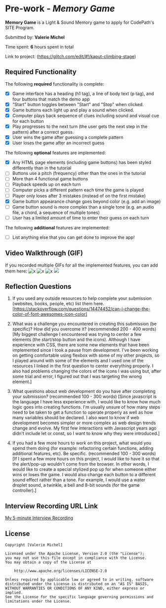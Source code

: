  # Pre-work - *Memory Game*

**Memory Game** is a Light & Sound Memory game to apply for CodePath's SITE Program. 

Submitted by: **Valerie Michel**

Time spent: **6** hours spent in total

Link to project: (https://glitch.com/edit/#!/kaput-climbing-stage)

## Required Functionality

The following **required** functionality is complete:

* [x] Game interface has a heading (h1 tag), a line of body text (p tag), and four buttons that match the demo app
* [x] "Start" button toggles between "Start" and "Stop" when clicked. 
* [x] Game buttons each light up and play a sound when clicked. 
* [x] Computer plays back sequence of clues including sound and visual cue for each button
* [x] Play progresses to the next turn (the user gets the next step in the pattern) after a correct guess. 
* [x] User wins the game after guessing a complete pattern
* [x] User loses the game after an incorrect guess

The following **optional** features are implemented:

* [x] Any HTML page elements (including game buttons) has been styled differently than in the tutorial
* [ ] Buttons use a pitch (frequency) other than the ones in the tutorial
* [ ] More than 4 functional game buttons
* [ ] Playback speeds up on each turn
* [ ] Computer picks a different pattern each time the game is played
* [ ] Player only loses after 3 mistakes (instead of on the first mistake)
* [x] Game button appearance change goes beyond color (e.g. add an image)
* [ ] Game button sound is more complex than a single tone (e.g. an audio file, a chord, a sequence of multiple tones)
* [ ] User has a limited amount of time to enter their guess on each turn

The following **additional** features are implemented:

- [ ] List anything else that you can get done to improve the app!

## Video Walkthrough (GIF)

If you recorded multiple GIFs for all the implemented features, you can add them here:
![x](https://i.imgur.com/BC6lNtN.gif)
![x](https://i.imgur.com/HJVN72N.gif)
![x](https://i.imgur.com/Jg9QAxG.gif)
![](gif4-link-here)

## Reflection Questions
1. If you used any outside resources to help complete your submission (websites, books, people, etc) list them here. 
[https://stackoverflow.com/questions/14474452/can-i-change-the-color-of-font-awesomes-icon-color]

2. What was a challenge you encountered in creating this submission (be specific)? How did you overcome it? (recommended 200 - 400 words) 
[My biggest challenge I encountered was trying to center a few elements (the start/stop button and the icons). Although I have experience with CSS, there are some new elements that have been implemented since I took a pause from development. I've been working on getting comfortable using flexbox with some of my other projects, so I played around with some of the elements and I used one of the resources I linked in the first question to center everything properly. I also had problems changing the colors of the icons I was using but, after some trial and error, I figured out that I was targeting the wrong element.]


3. What questions about web development do you have after completing your submission? (recommended 100 - 300 words) 
[Since javascript is the language I have less experience with, I would like to know how much logic goes into creating functions. I'm usually unsure of how many steps need to be taken to get a function to operate properly as well as how many variables should be declared. I also want to know if web development becomes simpler or more complex as web design trends change and evolve. My first few interactions with Javascript years ago didn't include let or const, so I want to know why they were introduced.]


4. If you had a few more hours to work on this project, what would you spend them doing (for example: refactoring certain functions, adding additional features, etc). Be specific. (recommended 100 - 300 words)
[If I spent a few more hours on this project, I would like to have it so that the alert/pop-up wouldn't come from the browser. In other words, I would like to create a special stylized pop up for when someone either wins or loses the game. I would also change each button to a different sound effect rather than a tone. For example, I would use a water droplet sound, a twinkle, a bell and 8-bit sounds (for the game controller).]



## Interview Recording URL Link

[My 5-minute Interview Recording](your-link-here)


## License

    Copyright [Valerie Michel]

    Licensed under the Apache License, Version 2.0 (the "License");
    you may not use this file except in compliance with the License.
    You may obtain a copy of the License at

        http://www.apache.org/licenses/LICENSE-2.0

    Unless required by applicable law or agreed to in writing, software
    distributed under the License is distributed on an "AS IS" BASIS,
    WITHOUT WARRANTIES OR CONDITIONS OF ANY KIND, either express or implied.
    See the License for the specific language governing permissions and
    limitations under the License.
